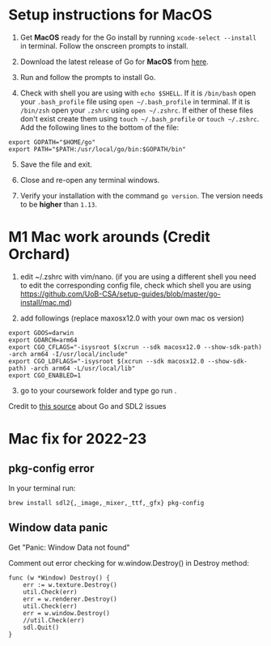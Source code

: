 # Setup instructions for MacOS

1. Get **MacOS** ready for the Go install by running `xcode-select --install` in terminal. Follow the onscreen prompts to install.

2. Download the latest release of Go for **MacOS** from [here](https://golang.org/dl/).

3. Run and follow the prompts to install Go.

4. Check with shell you are using with `echo $SHELL`. If it is `/bin/bash` open your `.bash_profile` file using `open ~/.bash_profile` in terminal. If it is `/bin/zsh` open your `.zshrc` using `open ~/.zshrc`. If either of these files don't exist create them using `touch ~/.bash_profile` or `touch ~/.zshrc`. Add the following lines to the bottom of the file:

```
export GOPATH="$HOME/go"
export PATH="$PATH:/usr/local/go/bin:$GOPATH/bin"
```

5. Save the file and exit.

6. Close and re-open any terminal windows.

7. Verify your installation with the command `go version`. The version needs to be **higher** than `1.13`.

# M1 Mac work arounds (Credit Orchard)

1. edit ~/.zshrc with vim/nano. (if you are using a different shell you need to edit the corresponding config file, check which shell you are using https://github.com/UoB-CSA/setup-guides/blob/master/go-install/mac.md)

2. add followings (replace maxosx12.0 with your own mac os version)

```
export GOOS=darwin
export GOARCH=arm64
export CGO_CFLAGS="-isysroot $(xcrun --sdk macosx12.0 --show-sdk-path) -arch arm64 -I/usr/local/include"
export CGO_LDFLAGS="-isysroot $(xcrun --sdk macosx12.0 --show-sdk-path) -arch arm64 -L/usr/local/lib"
export CGO_ENABLED=1
```

3. go to your coursework folder and type go run .

Credit to [this source](https://github.com/veandco/go-sdl2/issues/479) about Go and SDL2 issues

# Mac fix for 2022-23
## pkg-config error
In your terminal run: 

```brew install sdl2{,_image,_mixer,_ttf,_gfx} pkg-config```

## Window data panic
Get "Panic: Window Data not found"

Comment out error checking for w.window.Destroy() in Destroy method:
```
func (w *Window) Destroy() {
	err := w.texture.Destroy()
	util.Check(err)
	err = w.renderer.Destroy()
	util.Check(err)
	err = w.window.Destroy()
	//util.Check(err)
	sdl.Quit()
}
```
